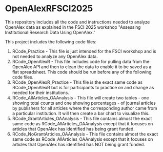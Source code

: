 # OpenAlexRFSCI2025
This repository includes all the code and instructions needed to analyze OpenAlex data as explained in the FSCI 2025 workshop "Assessing Institutional Research Data Using OpenAlex."

This project includes the following code files:
1. RCode_Practice - This file is just intended for the FSCI workshop and is not needed to analyze any OpenAlex data.
2. RCode_OpenAlexR - This file includes code for pulling data from the OpenAlex API and then to clean the data to enable it to be saved as a flat spreadsheet. This code should be run before any of the following code files.
3. RCode_OpenAlexR_Practice - This file is the exact same code as RCode_OpenAlexR but is for participants to practice on and change as needed for their institutions.
4. RCode_AllArticles_OAAnalysis - This file will create two tables - one showing total counts and one showing percentages - of journal articles by publishers for all articles where the corresponding author came from a particular institution. It will then create a bar chart to visualize this.
5. RCode_GrantArticles_OAAnalysis - This file contains almost the exact same code as RCode_AllArticles_OAAnalysis except that it focuses on articles that OpenAlex has identified has being grant funded.
6. RCode_NoGrantArticles_OAAnalysis - This file contains almost the exact same code as RCode_AllArticles_OAAnalysis except that it focuses on articles that OpenAlex has identified has NOT being grant funded.
